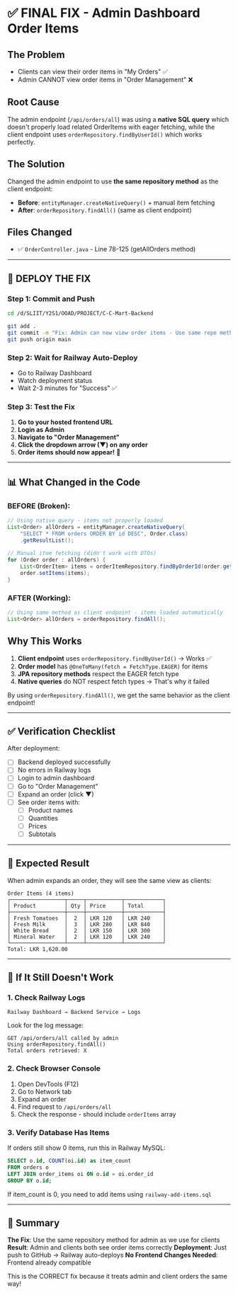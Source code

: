 # ✅ FINAL FIX - Admin Dashboard Order Items

## The Problem
- Clients can view their order items in "My Orders" ✅
- Admin CANNOT view order items in "Order Management" ❌

## Root Cause
The admin endpoint (`/api/orders/all`) was using a **native SQL query** which doesn't properly load related OrderItems with eager fetching, while the client endpoint uses `orderRepository.findByUserId()` which works perfectly.

## The Solution
Changed the admin endpoint to use **the same repository method** as the client endpoint:
- **Before**: `entityManager.createNativeQuery()` + manual item fetching
- **After**: `orderRepository.findAll()` (same as client endpoint)

## Files Changed
- ✅ `OrderController.java` - Line 78-125 (getAllOrders method)

---

## 🚀 DEPLOY THE FIX

### Step 1: Commit and Push

```bash
cd /d/SLIIT/Y2S1/OOAD/PROJECT/C-C-Mart-Backend

git add .
git commit -m "Fix: Admin can now view order items - Use same repo method as client"
git push origin main
```

### Step 2: Wait for Railway Auto-Deploy
- Go to Railway Dashboard
- Watch deployment status
- Wait 2-3 minutes for "Success" ✅

### Step 3: Test the Fix

1. **Go to your hosted frontend URL**
2. **Login as Admin**
3. **Navigate to "Order Management"**
4. **Click the dropdown arrow (▼) on any order**
5. **Order items should now appear!** 🎉

---

## 📊 What Changed in the Code

### BEFORE (Broken):
```java
// Using native query - items not properly loaded
List<Order> allOrders = entityManager.createNativeQuery(
    "SELECT * FROM orders ORDER BY id DESC", Order.class)
    .getResultList();
    
// Manual item fetching (didn't work with DTOs)
for (Order order : allOrders) {
    List<OrderItem> items = orderItemRepository.findByOrderId(order.getId());
    order.setItems(items);
}
```

### AFTER (Working):
```java
// Using same method as client endpoint - items loaded automatically
List<Order> allOrders = orderRepository.findAll();
```

## Why This Works

1. **Client endpoint** uses `orderRepository.findByUserId()` → Works ✅
2. **Order model** has `@OneToMany(fetch = FetchType.EAGER)` for items
3. **JPA repository methods** respect the EAGER fetch type
4. **Native queries** do NOT respect fetch types → That's why it failed

By using `orderRepository.findAll()`, we get the same behavior as the client endpoint!

---

## ✅ Verification Checklist

After deployment:

- [ ] Backend deployed successfully
- [ ] No errors in Railway logs
- [ ] Login to admin dashboard
- [ ] Go to "Order Management"
- [ ] Expand an order (click ▼)
- [ ] See order items with:
  - [ ] Product names
  - [ ] Quantities
  - [ ] Prices
  - [ ] Subtotals

---

## 🎯 Expected Result

When admin expands an order, they will see the same view as clients:

```
Order Items (4 items)
┌─────────────────┬─────┬───────────┬────────────┐
│ Product         │ Qty │ Price     │ Total      │
├─────────────────┼─────┼───────────┼────────────┤
│ Fresh Tomatoes  │  2  │ LKR 120   │ LKR 240    │
│ Fresh Milk      │  3  │ LKR 280   │ LKR 840    │
│ White Bread     │  2  │ LKR 150   │ LKR 300    │
│ Mineral Water   │  2  │ LKR 120   │ LKR 240    │
└─────────────────┴─────┴───────────┴────────────┘
Total: LKR 1,620.00
```

---

## 🚨 If It Still Doesn't Work

### 1. Check Railway Logs
```
Railway Dashboard → Backend Service → Logs
```
Look for the log message:
```
GET /api/orders/all called by admin
Using orderRepository.findAll()
Total orders retrieved: X
```

### 2. Check Browser Console
1. Open DevTools (F12)
2. Go to Network tab
3. Expand an order
4. Find request to `/api/orders/all`
5. Check the response - should include `orderItems` array

### 3. Verify Database Has Items
If orders still show 0 items, run this in Railway MySQL:
```sql
SELECT o.id, COUNT(oi.id) as item_count
FROM orders o
LEFT JOIN order_items oi ON o.id = oi.order_id
GROUP BY o.id;
```

If item_count is 0, you need to add items using `railway-add-items.sql`

---

## 📝 Summary

**The Fix**: Use the same repository method for admin as we use for clients
**Result**: Admin and clients both see order items correctly
**Deployment**: Just push to GitHub → Railway auto-deploys
**No Frontend Changes Needed**: Frontend already compatible

This is the CORRECT fix because it treats admin and client orders the same way!

